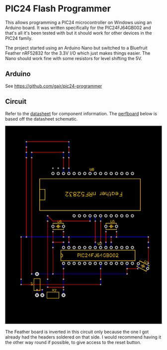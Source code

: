 # PIC24 Flash Programmer

This allows programming a PIC24 microcontroller on Windows using an Arduino board. It was written specifically for the PIC24FJ64GB002 and that's all it's been tested with but it should work for other devices in the PIC24 family.

The project started using an Arduino Nano but switched to a Bluefruit Feather nRF52832 for the 3.3V I/O which just makes things easier. The Nano should work fine with some resistors for level shifting the 5V.

## Arduino

See https://github.com/gair/pic24-programmer

## Circuit

Refer to the [datasheet](https://ww1.microchip.com/downloads/aemDocuments/documents/OTH/ProductDocuments/DataSheets/39940d.pdf) for component information. The [perfboard](https://www.amazon.ca/YUNGUI-Solderable-Breadboard-70x90x1-6mm-Electronic/dp/B097F71C6G/ref=pd_day0fbt_img_sccl_2/136-0129052-4067474?pd_rd_w=3UNmH&content-id=amzn1.sym.e75e323b-7c97-47b7-9cf5-7363cb1f4533&pf_rd_p=e75e323b-7c97-47b7-9cf5-7363cb1f4533&pf_rd_r=7QN1DWPS2P6TQZHNW4YV&pd_rd_wg=j2W0v&pd_rd_r=8868ab32-162c-470b-ac49-317a48d2db0c&pd_rd_i=B097F71C6G&psc=1) below is based off the datasheet schematic. 

![PCB layout](PCB.png)

The Feather board is inverted in this circuit only because the one I got already had the headers soldered on that side. I would recommend having it the other way round if possible, to give access to the reset button.
